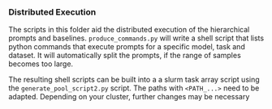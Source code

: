 ### Distributed Execution
The scripts in this folder aid the distributed execution of the hierarchical prompts and baselines. 
`produce_commands.py` will write a shell script that lists python commands that execute prompts for a specific model, task and dataset. 
It will automatically split the prompts, if the range of samples becomes too large. 

The resulting shell scripts can be built into a a slurm task array script using the `generate_pool_script2.py` script.
The paths with `<PATH_...>` need to be adapted. Depending on your cluster, further changes may be necessary